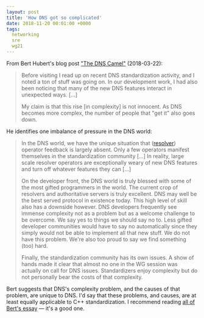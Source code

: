 ```yaml
---
layout: post
title: 'How DNS got so complicated'
date: 2018-11-20 00:01:00 +0000
tags:
  networking
  sre
  wg21
---
```


From Bert Hubert's blog post
["The DNS Camel"](https://blog.powerdns.com/2018/03/22/the-dns-camel-or-the-rise-in-dns-complexit/) (2018-03-22):

> Before visiting I read up on recent DNS standardization activity,
> and I noted a ton of stuff was going on. In our development work,
> I had also been noticing that many of the new DNS features interact
> in unexpected ways. [...]
>
> My claim is that this rise [in complexity] is not innocent.
> As DNS becomes more complex, the number of people that "get it" also goes down. 

He identifies one imbalance of pressure in the DNS world:

> In the DNS world, we have the unique situation that ([resolver](https://icannwiki.org/Domain_Name_Resolvers))
> operator feedback is largely absent. Only a few operators manifest themselves in the standardization community [...]
> In reality, large scale resolver operators are exceptionally weary of new DNS features
> and turn off whatever features they can [...]
>
> On the developer front, the DNS world is truly blessed with some of the most gifted programmers in the world.
> The current crop of resolvers and authoritative servers is truly excellent. DNS may well be the best served
> protocol in existence today. This high level of skill also has a downside however. DNS developers frequently
> see immense complexity not as a problem but as a welcome challenge to be overcome. We say yes to things we
> should say no to. Less gifted developer communities would have to say no automatically since they simply
> would not be able to implement all that new stuff. We do not have this problem. We're also too proud to
> say we find something (too) hard.
>
> Finally, the standardization community has its own issues. A show of hands made it clear that
> almost no one in the WG session was actually on call for DNS issues. Standardizers enjoy complexity
> but do not personally bear the costs of that complexity.

Bert suggests that DNS's complexity problem, and the causes of that problem, are unique to DNS.
I'd say that these problems, and causes, are at least equally applicable to C++ standardization.
I recommend reading [all of Bert's essay](https://blog.powerdns.com/2018/03/22/the-dns-camel-or-the-rise-in-dns-complexit/) — it's a good one.
